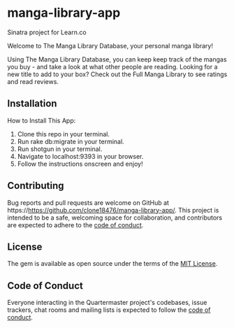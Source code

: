 # manga-library-app
Sinatra project for Learn.co 

Welcome to The Manga Library Database, your personal manga library!

Using The Manga Library Database, you can keep keep track of the mangas you buy - and take a look at what other people are reading. Looking for a new title to add to your box? Check out the Full Manga Library to see ratings and read reviews.

## Installation

How to Install This App:
1. Clone this repo in your terminal. 
2. Run rake db:migrate in your terminal.
3. Run shotgun in your terminal. 
4. Navigate to localhost:9393 in your browser. 
5. Follow the instructions onscreen and enjoy!

## Contributing

Bug reports and pull requests are welcome on GitHub at https://https://github.com/clone18476/manga-library-app/. This project is intended to be a safe, welcoming space for collaboration, and contributors are expected to adhere to the [code of conduct](https://https://github.com/clone18476/manga-library-app/blob/master/CODE_OF_CONDUCT.md).

## License

The gem is available as open source under the terms of the [MIT License](https://opensource.org/licenses/MIT).

## Code of Conduct

Everyone interacting in the Quartermaster project's codebases, issue trackers, chat rooms and mailing lists is expected to follow the [code of conduct](https://https://github.com/clone18476/manga-library-app/blob/master/CODE_OF_CONDUCT.md).
